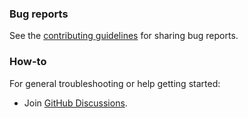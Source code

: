 ### Bug reports

See the [contributing guidelines](CONTRIBUTING.md) for sharing bug reports.

### How-to

For general troubleshooting or help getting started:

- Join [GitHub Discussions](https://github.com/coreui/coreui-vue/discussions).
